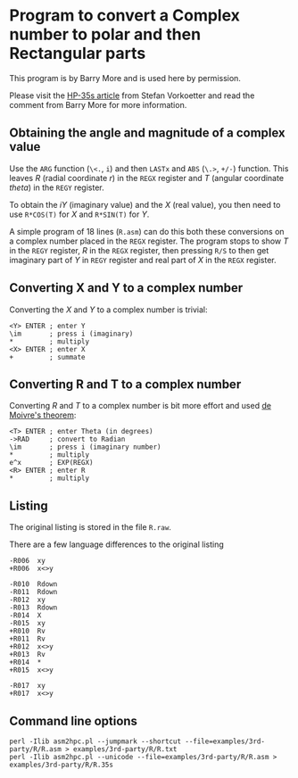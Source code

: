 # Program to convert a Complex number to polar and then Rectangular parts

This program is by Barry More and is used here by permission.

Please visit the [HP-35s article](http://www.stefanv.com/calculators/hp35s.html#programming)
from Stefan Vorkoetter and read the comment from Barry More for more
information.

## Obtaining the angle and magnitude of a complex value
 
Use the `ARG` function (`\<.`, `i`) and then `LASTx` and `ABS` (`\.>`, `+/-`)
function. This leaves _R_ (radial coordinate _r_) in the `REGX` register and
_T_ (angular coordinate _theta_) in the `REGY` register.

To obtain the _iY_ (imaginary value) and the _X_ (real value), you then need to
use `R*COS(T)` for _X_ and `R*SIN(T)` for _Y_.

A simple program of 18 lines (`R.asm`) can do this both these conversions on a
complex number placed in the `REGX` register. The program stops to show _T_ in
the `REGY` register, _R_ in the `REGX` register, then pressing `R/S` to then get
imaginary part of _Y_ in `REGY` register and real part of _X_ in the `REGX`
register.

## Converting X and Y to a complex number

Converting the _X_ and _Y_ to a complex number is trivial:

```assembly
<Y> ENTER ; enter Y
\im       ; press i (imaginary)
*         ; multiply
<X> ENTER ; enter X
+         ; summate
```

## Converting R and T to a complex number

Converting _R_ and _T_ to a complex number is bit more effort and used
[de Moivre's theorem](https://en.wikipedia.org/wiki/De_Moivre's_formula):

```assembly
<T> ENTER ; enter Theta (in degrees)
->RAD     ; convert to Radian
\im       ; press i (imaginary number)
*         ; multiply
e^x       ; EXP(REGX)
<R> ENTER ; enter R
*         ; multiply
```

## Listing

The original listing is stored in the file `R.raw`.

There are a few language differences to the original listing

```
-R006  xy
+R006  x<>y

-R010  Rdown
-R011  Rdown
-R012  xy
-R013  Rdown
-R014  X
-R015  xy
+R010  Rv
+R011  Rv
+R012  x<>y
+R013  Rv
+R014  *
+R015  x<>y

-R017  xy
+R017  x<>y
```

## Command line options

```
perl -Ilib asm2hpc.pl --jumpmark --shortcut --file=examples/3rd-party/R/R.asm > examples/3rd-party/R/R.txt
perl -Ilib asm2hpc.pl --unicode --file=examples/3rd-party/R/R.asm > examples/3rd-party/R/R.35s
```
